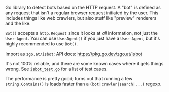 Go library to detect bots based on the HTTP request. A "bot" is defined as any
request that isn't a regular browser request initiated by the user. This
includes things like web crawlers, but also stuff like "preview" renderers and
the like.

`Bot()` accepts a `http.Request` since it looks at *all* information, not just
the `User-Agent`. You can use `UserAgent()` if you just have a `User-Agent`, but
it's highly recommended to use `Bot()`.

Import as `zgo.at/isbot`; API docs: https://pkg.go.dev/zgo.at/isbot

It's not 100% reliable, and there are some known cases where it gets things
wrong. See [`isbot_test.go`](/isbot_test.go) for a list of test cases.

The performance is pretty good; turns out that running a few `string.Contains()`
is loads faster than a `(bot|crawler|search|...)` regexp.
